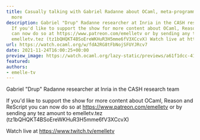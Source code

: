 ```yaml
---
title: Casually talking with Gabriel Radanne about OCaml, meta-programming and much
  more
description: Gabriel "Drup" Radanne researcher at Inria in the CASH research team
  If you'd like to support the show for more content about OCaml, Reason and ReScript  you
  can now do so at https://www.patreon.com/emelletv or by sending any tez amount to
  emelletv.tez (tz1bQHQKT4BSoEreWKHuR3H5mme6fV3XCcvX) Watch live at https://www.twitch.tv/emelletv
url: https://watch.ocaml.org/w/fdA2RG8tFbNojSFUYJRcv7
date: 2021-11-24T16:00:25+00:00
preview_image: https://watch.ocaml.org/lazy-static/previews/a61f1dcc-41ae-4785-9212-c81b861c3565.jpg
featured:
authors:
- emelle-tv
---
```


<p>Gabriel &quot;Drup&quot; Radanne researcher at Inria in the CASH research team</p>
<p>If you'd like to support the show for more content about OCaml, Reason and ReScript  you can now do so at <a href="https://www.patreon.com/emelletv" target="_blank" rel="noopener noreferrer">https://www.patreon.com/emelletv</a> or by sending any tez amount to emelletv.tez (tz1bQHQKT4BSoEreWKHuR3H5mme6fV3XCcvX)</p>
<p>Watch live at <a href="https://www.twitch.tv/emelletv" target="_blank" rel="noopener noreferrer">https://www.twitch.tv/emelletv</a></p>

